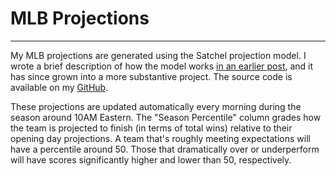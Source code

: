 # MLB Projections

---

My MLB projections are generated using the Satchel projection model. I wrote a brief description of how the model works [in an earlier post](https://andersonfrailey.github.io/blog/Building-an-MLB-Prediction-Model-in-an-Evening.html), and it has since grown into a more substantive project. The source code is available on my [GitHub](https://github.com/andersonfrailey/satchel/tree/main).

These projections are updated automatically every morning during the season around 10AM Eastern. The "Season Percentile" column grades how the team is projected to finish (in terms of total wins) relative to their opening day projections. A team that's roughly meeting expectations will have a percentile around 50. Those that dramatically over or underperform will have scores significantly higher and lower than 50, respectively.

<!-- After the regular season ends, the table below compares the start of season projections to how each team finished the year. Below the table are a few stats summarizing how the model performed. -->
